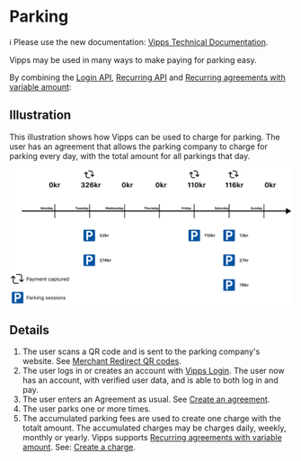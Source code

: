 <!-- START_METADATA
---
title: Parking
pagination_next: null
pagination_prev: null
---
END_METADATA -->

# Parking

<!-- START_COMMENT -->
ℹ️ Please use the new documentation:
[Vipps Technical Documentation](https://vippsas.github.io/vipps-developer-docs/).
<!-- END_COMMENT -->

Vipps may be used in many ways to make paying for parking easy.

By combining the
[Login API](https://vippsas.github.io/vipps-developer-docs/docs/APIs/login-api),
[Recurring API](https://vippsas.github.io/vipps-developer-docs/docs/APIs/recurring-api)
and
[Recurring agreements with variable amount](https://vippsas.github.io/vipps-developer-docs/docs/APIs/recurring-api/vipps-recurring-api#recurring-agreements-with-variable-amount):

## Illustration

This illustration shows how Vipps can be used to charge for parking.
The user has an agreement that allows the parking company to charge for parking
every day, with the total amount for all parkings that day.

![Paying for parking with Vipps](parking-recurring-flow.png)

## Details

1. The user scans a QR code and is sent to the parking company's website.
   See [Merchant Redirect QR codes](https://vippsas.github.io/vipps-developer-docs/docs/APIs/qr-api/vipps-qr-api#merchant-redirect-qr-codes).
2. The user logs in or creates an account with
   [Vipps Login](https://vippsas.github.io/vipps-developer-docs/docs/APIs/login-api/vipps-login-api-howitworks).
   The user now has an account, with verified user data, and is able to both log in and pay.
3. The user enters an Agreement as usual. See
   [Create an agreement](https://vippsas.github.io/vipps-developer-docs/docs/APIs/recurring-api/vipps-recurring-api#create-an-agreement).
4. The user parks one or more times.
5. The accumulated parking fees are used to create one charge with the totalt amount.
   The accumulated charges may be charges daily, weekly, monthly or yearly.
   Vipps supports
   [Recurring agreements with variable amount](https://vippsas.github.io/vipps-developer-docs/docs/APIs/recurring-api/vipps-recurring-api#recurring-agreements-with-variable-amount).
   See:
   [Create a charge](https://vippsas.github.io/vipps-developer-docs/docs/APIs/recurring-api/vipps-recurring-api#create-a-charge).
